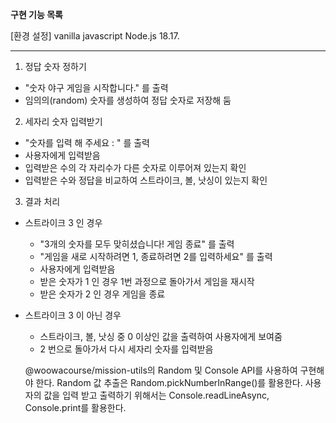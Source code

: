 **구현 기능 목록**

[환경 설정]
vanilla javascript
Node.js 18.17.

---

1. 정답 숫자 정하기

- "숫자 야구 게임을 시작합니다." 를 출력
- 임의의(random) 숫자를 생성하여 정답 숫자로 저장해 둠

2. 세자리 숫자 입력받기

- "숫자를 입력 해 주세요 : " 를 출력
- 사용자에게 입력받음
- 입력받은 수의 각 자리수가 다른 숫자로 이루어져 있는지 확인
- 입력받은 수와 정답을 비교하여 스트라이크, 볼, 낫싱이 있는지 확인

3. 결과 처리

- 스트라이크 3 인 경우
  - "3개의 숫자를 모두 맞히셨습니다! 게임 종료" 를 출력
  - "게임을 새로 시작하려면 1, 종료하려면 2를 입력하세요" 를 출력
  - 사용자에게 입력받음
  - 받은 숫자가 1 인 경우 1번 과정으로 돌아가서 게임을 재시작
  - 받은 숫자가 2 인 경우 게임을 종료
- 스트라이크 3 이 아닌 경우

  - 스트라이크, 볼, 낫싱 중 0 이상인 값을 출력하여 사용자에게 보여줌
  - 2 번으로 돌아가서 다시 세자리 숫자를 입력받음

  @woowacourse/mission-utils의 Random 및 Console API를 사용하여 구현해야 한다.
  Random 값 추출은 Random.pickNumberInRange()를 활용한다.
  사용자의 값을 입력 받고 출력하기 위해서는 Console.readLineAsync, Console.print를 활용한다.
